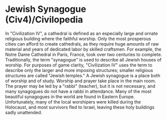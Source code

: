 # Jewish Synagogue (Civ4)/Civilopedia

In "Civilization IV", a cathedral is defined as an especially large and ornate religious building where the faithful worship. Only the most prosperous cities can afford to create cathedrals, as they require huge amounts of raw material and years of dedicated labor by skilled craftsmen. For example, the Notre Dame Cathedral in Paris, France, took over two centuries to complete.
Traditionally, the term "synagogue" is used to describe all Jewish houses of worship. For purposes of game clarity, "Civilization IV" uses the term to describe only the larger and more imposing structures; smaller religious structures are called "Jewish temples."
A Jewish synagogue is a place both of worship and of study. Worship and prayer take place in the main room. The prayer may be led by a "rabbi" (teacher), but it is not necessary, and many synagogues do not have a rabbi in attendance. Many of the most beautiful synagogues in the world are found in Eastern Europe. Unfortunately, many of the local worshipers were killed during the Holocaust, and most survivors fled to Israel, leaving these holy buildings sadly unattended.